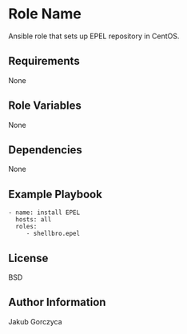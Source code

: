 Role Name
=========

Ansible role that sets up EPEL repository in CentOS.

Requirements
------------

None

Role Variables
--------------

None

Dependencies
------------

None

Example Playbook
----------------

    - name: install EPEL
      hosts: all
      roles:
         - shellbro.epel

License
-------

BSD

Author Information
------------------

Jakub Gorczyca

